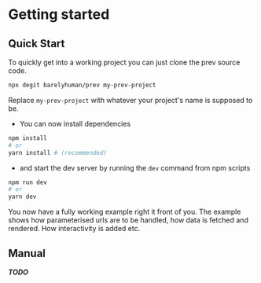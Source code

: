 # Getting started

## Quick Start

To quickly get into a working project you can just clone the prev source code.

```sh
npx degit barelyhuman/prev my-prev-project
```

Replace `my-prev-project` with whatever your project's name is supposed to be.

- You can now install dependencies

```sh
npm install
# or
yarn install # (recommended)
```

- and start the dev server by running the `dev` command from npm scripts

```sh
npm run dev
# or
yarn dev
```

You now have a fully working example right it front of you. The example shows how parameterised urls are to be handled, how data is fetched and rendered. How interactivity is added etc.

## Manual

_**TODO**_
